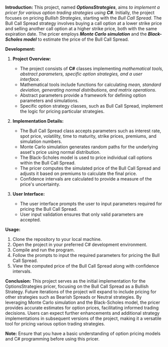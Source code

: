 
**Introduction:**
This project, named ***OptionsStrategies***, aims *to implement a pricer for various option trading strategies using **C#***. Initially, the project focuses on pricing *Bullish Strategies*, starting with the *Bull Call Spread*.
The Bull Call Spread strategy involves buying a call option at a lower strike price and selling another call option at a higher strike price, both with the same expiration date. 
The pricer employs ***Monte Carlo simulation*** and the ***Black-Scholes model*** to estimate the price of the Bull Call Spread.

**Development:**

1. **Project Overview:**
   - The project consists of **C#** classes implementing *mathematical tools, abstract parameters, specific option strategies, and a user interface*.
   - Mathematical tools include functions for calculating *mean, standard deviation, generating normal distributions, and matrix operations*.
   - Abstract parameters provide a framework for defining option parameters and simulations.
   - Specific option strategy classes, such as Bull Call Spread, implement the logic for pricing particular strategies.

2. **Implementation Details:**
   - The Bull Call Spread class accepts parameters such as interest rate, spot price, volatility, time to maturity, strike prices, premiums, and simulation numbers.
   - Monte Carlo simulation generates random paths for the underlying asset's price using normal distribution.
   - The Black-Scholes model is used to price individual call options within the Bull Call Spread.
   - The pricer computes the simulated price of the Bull Call Spread and adjusts it based on premiums to calculate the final price.
   - Confidence intervals are calculated to provide a measure of the price's uncertainty.

3. **User Interface:**
   - The user interface prompts the user to input parameters required for pricing the Bull Call Spread.
   - User input validation ensures that only valid parameters are accepted.

**Usage:**
1. Clone the repository to your local machine.
2. Open the project in your preferred C# development environment.
3. Compile and run the program.
4. Follow the prompts to input the required parameters for pricing the Bull Call Spread.
5. View the computed price of the Bull Call Spread along with confidence intervals.

**Conclusion:**
This project serves as the initial implementation for the OptionsStrategies pricer, focusing on the Bull Call Spread as a Bullish Strategy. Future iterations of the project will expand to include pricing for other strategies such as Bearish Spreads or Neutral strategies. 
By leveraging Monte Carlo simulation and the Black-Scholes model, the pricer provides accurate estimates for option prices, facilitating informed trading decisions. 
Users can expect further enhancements and additional strategy implementations in subsequent versions of the project, making it a versatile tool for pricing various option trading strategies.

**Note:** Ensure that you have a basic understanding of option pricing models and C# programming before using this pricer.
